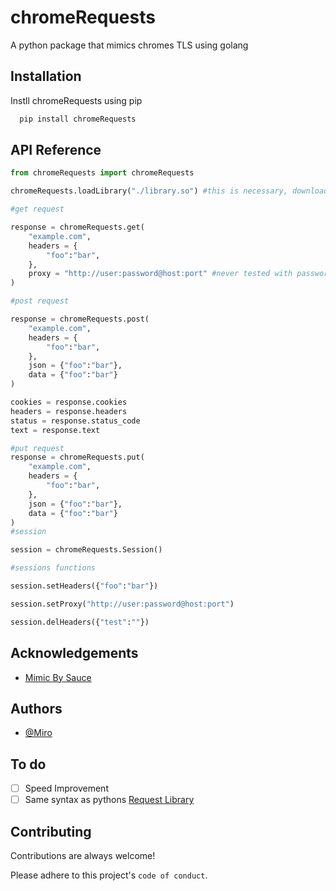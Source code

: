 # chromeRequests

A python package that mimics chromes TLS using golang

## Installation

Instll chromeRequests using pip

```bash
  pip install chromeRequests
```

## API Reference

```py
from chromeRequests import chromeRequests

chromeRequests.loadLibrary("./library.so") #this is necessary, download from GoLangSource folder.

#get request

response = chromeRequests.get(
    "example.com",
    headers = {
        "foo":"bar",
    },
    proxy = "http://user:password@host:port" #never tested with passwordless.
)

#post request

response = chromeRequests.post(
    "example.com",
    headers = {
        "foo":"bar",
    },
    json = {"foo":"bar"},
    data = {"foo":"bar"}
)

cookies = response.cookies
headers = response.headers
status = response.status_code
text = response.text

#put request
response = chromeRequests.put(
    "example.com",
    headers = {
        "foo":"bar",
    },
    json = {"foo":"bar"},
    data = {"foo":"bar"}
)
#session

session = chromeRequests.Session()

#sessions functions

session.setHeaders({"foo":"bar"})

session.setProxy("http://user:password@host:port")

session.delHeaders({"test":""})

```

## Acknowledgements

- [Mimic By Sauce](https://github.com/saucesteals/mimic)

## Authors

- [@Miro](https://github.com/miromiro11)

## To do

- [ ] Speed Improvement
- [ ] Same syntax as pythons [Request Library](https://pypi.org/project/requests/)

## Contributing

Contributions are always welcome!

Please adhere to this project's `code of conduct`.
